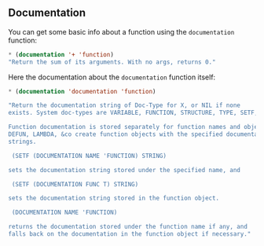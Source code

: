
## Documentation
You can get some basic info about a function using the `documentation` function:
```lisp
* (documentation '+ 'function)
"Return the sum of its arguments. With no args, returns 0."
```
Here the documentation about the `documentation` function itself:
```lisp
* (documentation 'documentation 'function)

"Return the documentation string of Doc-Type for X, or NIL if none
exists. System doc-types are VARIABLE, FUNCTION, STRUCTURE, TYPE, SETF, and T.

Function documentation is stored separately for function names and objects:
DEFUN, LAMBDA, &co create function objects with the specified documentation
strings.

 (SETF (DOCUMENTATION NAME 'FUNCTION) STRING)

sets the documentation string stored under the specified name, and

 (SETF (DOCUMENTATION FUNC T) STRING)

sets the documentation string stored in the function object.

 (DOCUMENTATION NAME 'FUNCTION)

returns the documentation stored under the function name if any, and
falls back on the documentation in the function object if necessary."
```

